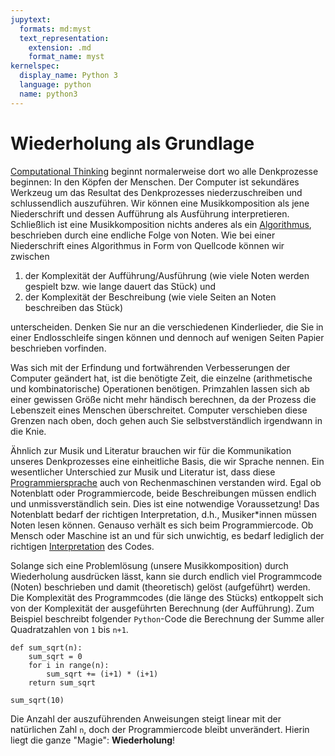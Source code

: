 ```yaml
---
jupytext:
  formats: md:myst
  text_representation:
    extension: .md
    format_name: myst
kernelspec:
  display_name: Python 3
  language: python
  name: python3
---
```


# Wiederholung als Grundlage

[Computational Thinking](sec-what-is-ct) beginnt normalerweise dort wo alle Denkprozesse beginnen: In den Köpfen der Menschen.
Der Computer ist sekundäres Werkzeug um das Resultat des Denkprozesses niederzuschreiben und schlussendlich auszuführen.
Wir können eine Musikkomposition als jene Niederschrift und dessen Aufführung als Ausführung interpretieren.
Schließlich ist eine Musikkomposition nichts anderes als ein [Algorithmus](def-algorithm), beschrieben durch eine endliche Folge von Noten.
Wie bei einer Niederschrift eines Algorithmus in Form von Quellcode können wir zwischen

1. der Komplexität der Aufführung/Ausführung (wie viele Noten werden gespielt bzw. wie lange dauert das Stück) und 
2. der Komplexität der Beschreibung (wie viele Seiten an Noten beschreiben das Stück)

unterscheiden. Denken Sie nur an die verschiedenen Kinderlieder, die Sie in einer Endlosschleife singen können und dennoch auf wenigen Seiten Papier beschrieben vorfinden.

Was sich mit der Erfindung und fortwährenden Verbesserungen der Computer geändert hat, ist die benötigte Zeit, die einzelne (arithmetische und kombinatorische) Operationen benötigen.
Primzahlen lassen sich ab einer gewissen Größe nicht mehr händisch berechnen, da der Prozess die Lebenszeit eines Menschen überschreitet.
Computer verschieben diese Grenzen nach oben, doch gehen auch Sie selbstverständlich irgendwann in die Knie.

Ähnlich zur Musik und Literatur brauchen wir für die Kommunikation unseres Denkprozesses eine einheitliche Basis, die wir Sprache nennen. 
Ein wesentlicher Unterschied zur Musik und Literatur ist, dass diese [Programmiersprache](sec-programming-languages) auch von Rechenmaschinen verstanden wird.
Egal ob Notenblatt oder Programmiercode, beide Beschreibungen müssen endlich und unmissverständlich sein.
Dies ist eine notwendige Voraussetzung!
Das Notenblatt bedarf der richtigen Interpretation, d.h., Musiker\*innen müssen Noten lesen können.
Genauso verhält es sich beim Programmiercode.
Ob Mensch oder Maschine ist an und für sich unwichtig, es bedarf lediglich der richtigen [Interpretation](sec-interpretation) des Codes.

Solange sich eine Problemlösung (unsere Musikkomposition) durch Wiederholung ausdrücken lässt, kann sie durch endlich viel Programmcode (Noten) beschrieben und damit (theoretisch) gelöst (aufgeführt) werden.
Die Komplexität des Programmcodes (die länge des Stücks) entkoppelt sich von der Komplexität der ausgeführten Berechnung (der Aufführung).
Zum Beispiel beschreibt folgender ``Python``-Code die Berechnung der Summe aller Quadratzahlen von ``1`` bis ``n+1``.

```{code-cell} python3
def sum_sqrt(n):
    sum_sqrt = 0
    for i in range(n):
        sum_sqrt += (i+1) * (i+1)
    return sum_sqrt

sum_sqrt(10)
```

Die Anzahl der auszuführenden Anweisungen steigt linear mit der natürlichen Zahl ``n``, doch der Programmiercode bleibt unverändert.
Hierin liegt die ganze "Magie": **Wiederholung**!